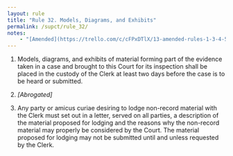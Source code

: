 ```yaml
---
layout: rule
title: "Rule 32. Models, Diagrams, and Exhibits"
permalink: /supct/rule_32/
notes:
    - "[Amended](https://trello.com/c/cFPxDTlX/13-amended-rules-1-3-4-5-6-7-15-25-26-27-29-32-33-34-35-38-39-43) on June 13th, 2025, to take effect on June 28th, 2025."
---
```


1. Models, diagrams, and exhibits of material forming part of the evidence taken in a case and brought to this Court for its inspection shall be placed in the custody of the Clerk at least two days before the case is to be heard or submitted.


2. *[Abrogated]*


3. Any party or amicus curiae desiring to lodge non-record material with the Clerk must set out in a letter, served on all parties, a description of the material proposed for lodging and the reasons why the non-record material may properly be considered by the Court. The material proposed for lodging may not be submitted until and unless requested by the Clerk.